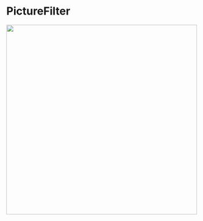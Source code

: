 # PictureFilter

<img src="https://images.unsplash.com/photo-1561803102-ad65e246740c?ixlib=rb-1.2.1&ixid=MnwxMjA3fDB8MHxwaG90by1wYWdlfHx8fGVufDB8fHx8&auto=format&fit=crop&w=1170&q=80"  width="500">


